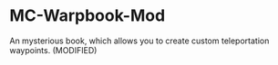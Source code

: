# MC-Warpbook-Mod
An mysterious book, which allows you to create custom teleportation waypoints. (MODIFIED)
